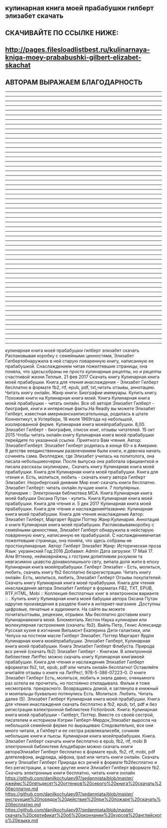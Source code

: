 кулинарная книга моей прабабушки гилберт элизабет скачать
--------------------------------------------------
СКАЧИВАЙТЕ ПО ССЫЛКЕ НИЖЕ:
--------------------------------------------------
http://pages.filesloadlistbest.ru/kulinarnaya-kniga-moey-prababushki-gilbert-elizabet-skachat
--------------------------------------------------
АВТОРАМ ВЫРАЖАЕМ БЛАГОДАРНОСТЬ
--------------------------------------------------
--------------------------------------------------
--------------------------------------------------
--------------------------------------------------
--------------------------------------------------
--------------------------------------------------
--------------------------------------------------
--------------------------------------------------
--------------------------------------------------
--------------------------------------------------
--------------------------------------------------
--------------------------------------------------
--------------------------------------------------
--------------------------------------------------
--------------------------------------------------
--------------------------------------------------
--------------------------------------------------
--------------------------------------------------
--------------------------------------------------
--------------------------------------------------
--------------------------------------------------
--------------------------------------------------
--------------------------------------------------
--------------------------------------------------
--------------------------------------------------
--------------------------------------------------
--------------------------------------------------
--------------------------------------------------
--------------------------------------------------
--------------------------------------------------
--------------------------------------------------
--------------------------------------------------
--------------------------------------------------
--------------------------------------------------
--------------------------------------------------
--------------------------------------------------
--------------------------------------------------
--------------------------------------------------
--------------------------------------------------
--------------------------------------------------
--------------------------------------------------
--------------------------------------------------
--------------------------------------------------
--------------------------------------------------
--------------------------------------------------
--------------------------------------------------
--------------------------------------------------
--------------------------------------------------
--------------------------------------------------
--------------------------------------------------
--------------------------------------------------
--------------------------------------------------
--------------------------------------------------
--------------------------------------------------
--------------------------------------------------
--------------------------------------------------
кулинарная книга моей прабабушки гилберт элизабет скачать Распаковывая коробку с семейными ценностями, Элизабет Гилбертобнаружила в ней старую поваренную книгу, написанную ее прабабушкой. Снаслаждением читая пожелтевшие страницы, она поняла, что здесьсобраны не просто кулинарные рецепты, но и рецепты счастливой жизни.Теплые. 21 фев 2017  Скачать книгу Кулинарная книга моей прабабушки. Книга для чтения инаслаждения - Элизабет Гилберт бесплатно в формате fb2, rtf, epub, pdf, txt,читать отзывы, аннотацию. Читать книгу онлайн. Жанр книги: Биографии имемуары. Купить книгу. Похожие книги на Кулинарная книга моей. Книга Кулинарная книга моей прабабушки - читать онлайн. Все об авторе Элизабет Гилберт - биография, книги и интересные факты.На Readly вы можете  Элизабет Гилберт, известная американскаяписательница, родилась в штате Коннектикут, в Уотербери, 18 июля 1969года на небольшой, изолированной ферме.  Кулинарная книга моейпрабабушки. 8,00. Элизабет Гилберт - биография, список книг, отзывы читателей. 15 окт 2015  Чтобы читать онлайн книгу  Кулинарная книга моей прабабушки перейдите по указанной ссылке. Приятного Вам чтения. Автор: ЭлизабетГилберт. Элизабет Гилберт родилась в конце 60-х в Америке. В детстве ееединственным развлечением были книги, и девочка начать сочинять сама. Вколледже, где Элизабет училась на политолога, она писала небольшиеочерки. После выпуска она работала официанткой и писала рассказы окулинарии,. Скачать книгу Кулинарная книга моей прабабушки. Книга для
Кулинарная книга моей прабабушки. Книга для чтения и. Есть, молиться, любить - скачать книгу автора Гилберт Элизабет. Нюрнбергский дневник  Мир книг-скачать книги бесплатно. Элизабет Гилберт: читать онлайн лучшие книги. 7 популярных. Кулинария :: Электронная библиотека МСА. Книга Кулинарная книга моей бабушки Оксана Путан - купить. Книга Кулинарная книга моей прабабушки. Книга для чтения и. 5 дек 2017  Кулинарная книга моей прабабушки. Книга для чтения и наслажденияНазвание: Кулинарная книга моей прабабушки. Книга для чтения инаслаждения Автор: Элизабет Гилберт, Маргарет Ярдли Поттер Жанр:Кулинария.
Аннотация к книге Кулинарная книга моей прабабушки. Распаковываякоробку с семейными ценностями, Элизабет Гилберт обнаружила в нейстарую поваренную книгу, написанную ее прабабушкой. С наслаждениемчитая пожелтевшие страницы, она поняла, что здесь собраны не простокулинарные. Автор: Гилберт Элизабет Жанр: Историческая проза Язык: украинский Год:2016 Добавил: Admin Дата загрузки: 17 Май 17. Алм Вттекер, неймоврнйжнц з гострим допитливим розумом та невгасимою цкавстю донавколишнього свту, випала доля жити в епоху Кулинарная книга моейпрабабушки. Гилберт Элизабет - Есть, молиться, любить, скачать книгу fb2 бесплатно безрегистрации. Читать книгу онлайн. Есть, молиться, любить, Элизабет Гилберт  Отзывы покупателей. Скачать книгу Кулинарная книга моей прабабушки. Книга для чтения инаслаждения автора Элизабет Гилберт в форматах FB2, TXT, EPUB, RTF,HTML, Mobi :: Коллекция бесплатных книг в электронном варианте :: . Купить книгу Кулинарная книга моей бабушки автора Оксана Путан идругие произведения в разделе Книги в интернет-магазине .Доступны цифровые, печатные и аудиокниги. На сайте вы можете почитатьотзывы, рецензии, отрывки. Мы бесплатно доставим книгу Кулинарнаякнига моей. Блюменталь Хестон  Наука кулинарии или молекулярная гастрономия (скачать: fb2). Вайль Петр, Генис Александр  Русская кухня в изгнании Вильмонт Екатерина  Дети галактики, или Чепуха на постном масле Гилберт Элизабет, Поттер Маргарет Ярдли  Кулинарная книга моейпрабабушки. Элизабет Гилберт, Кулинарная книга моей прабабушки. Книга
Элизабет Гилберт  Флибуста. Природа всх речей (скачать fb2)  Элизабет Гилберт - Книгизм. В электронной библиотеке ЛитРес можно скачать книгу Кулинарная книгамоей прабабушки. Книга для чтения и наслаждения Элизабет Гилберт вформатах fb2, txt, epub, pdf или читать онлайн бесплатно! Оставляйте ичитайте отзывы о книге на ЛитРес!, 978-5-386-07223-0. О книге Элизабет Гилберт Есть, молиться, любить я знала давно, оченьмного раз хотела ее прочитать, но постоянно откладывала. Фильм я тоже несмотрела.  прекрасного. Возвращаясь домой, я заглянула в книжный и моипальцы буквально потянулись Есть. Молиться. Любить. Читать далее (5). Элизабет Гилберт Кулинарная книга моей прабабушки. Книга для чтения инаслаждения скачать бесплатно в fb2, epub, txt, pdf и без регистрации вэлектронной библиотеке Fictionbook. Книга: Кулинарная книга моей прабабушки - Гилберт, Поттер. Вместе со своей сестрой, писателем и историком Кэтрин Гилберт-Мердок,Элизабет выросла на небольшой семейной ферме по выращиваю Следовательно, все они много читали, а Гилберт и ее сестра развлекалисебя, сочиняя небольшие книги и пьесы.  Кулинарная книга моейпрабабушки. Книга. Элизабет Гилберт  скачать книги бесплатно в epub, fb2, rtf, mobi
В электронной библиотеке Альдебаран можно скачать книги автораЭлизабет Гилберт бесплатно в формате epub, fb2, rtf, mobi, pdf длятелефона, андроида, айфона, ipad или читать книги онлайн. Скачать книгу Элизабет Гилберт Природа всх речей в формате fb2бесплатно и без регистрации, а также другие книги Элизабет Гилберт вформате fb2. Скачать электронные книги бесплатно, читать книги онлайн
https://github.com/danilkochulaev97/sedanmiata/blob/master/джеймс%20пятьдесят%20оттенков%20серого%20книга%20скачать%20бесплатно.md
https://github.com/danilkochulaev97/sedanmiata/blob/master/инструкция%20порядок%20действия%20при%20пожаре%20скачать%20бесплатно.md
https://github.com/danilkochulaev97/sedanmiata/blob/master/скачать%20сертификат%20об%20окончании%20курсов%20английского%20языка.md
